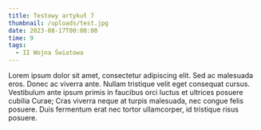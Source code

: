 ```yaml
---
title: Testowy artykuł 7
thumbnail: /uploads/test.jpg
date: 2023-08-17T00:00:00
time: 9
tags:
  - II Wojna Światowa
---
```


Lorem ipsum dolor sit amet, consectetur adipiscing elit. Sed ac malesuada eros. Donec ac viverra ante. Nullam tristique velit eget consequat cursus. Vestibulum ante ipsum primis in faucibus orci luctus et ultrices posuere cubilia Curae; Cras viverra neque at turpis malesuada, nec congue felis posuere. Duis fermentum erat nec tortor ullamcorper, id tristique risus posuere.


